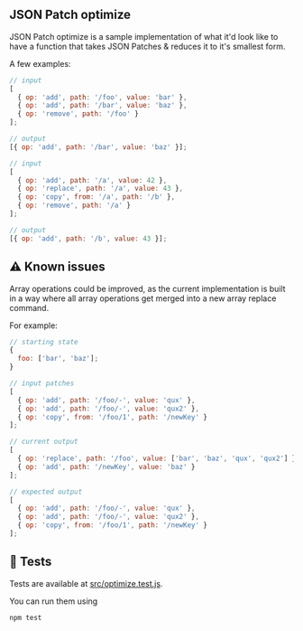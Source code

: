 ## JSON Patch optimize

JSON Patch optimize is a sample implementation of what it'd look like to have a function that takes JSON Patches & reduces it to it's smallest form.

A few examples:

```js
// input
[
  { op: 'add', path: '/foo', value: 'bar' },
  { op: 'add', path: '/bar', value: 'baz' },
  { op: 'remove', path: '/foo' }
];

// output
[{ op: 'add', path: '/bar', value: 'baz' }];
```

```js
// input
[
  { op: 'add', path: '/a', value: 42 },
  { op: 'replace', path: '/a', value: 43 },
  { op: 'copy', from: '/a', path: '/b' },
  { op: 'remove', path: '/a' }
];

// output
[{ op: 'add', path: '/b', value: 43 }];
```

## ⚠ Known issues

Array operations could be improved, as the current implementation is built in a way where all array operations get merged into a new array replace command.

For example:

```js
// starting state
{
  foo: ['bar', 'baz'];
}

// input patches
[
  { op: 'add', path: '/foo/-', value: 'qux' },
  { op: 'add', path: '/foo/-', value: 'qux2' },
  { op: 'copy', from: '/foo/1', path: '/newKey' }
];

// current output
[
  { op: 'replace', path: '/foo', value: ['bar', 'baz', 'qux', 'qux2'] },
  { op: 'add', path: '/newKey', value: 'baz' }
];

// expected output
[
  { op: 'add', path: '/foo/-', value: 'qux' },
  { op: 'add', path: '/foo/-', value: 'qux2' },
  { op: 'copy', from: '/foo/1', path: '/newKey' }
];
```

## 🧪 Tests

Tests are available at [src/optimize.test.js](./src/optimize.test.js).

You can run them using

```bash
npm test
```
